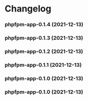# Changelog<br>


<a name="phpfpm-app-0.1.4"></a>
### phpfpm-app-0.1.4 (2021-12-13)



<a name="phpfpm-app-0.1.3"></a>
### phpfpm-app-0.1.3 (2021-12-13)



<a name="phpfpm-app-0.1.2"></a>
### phpfpm-app-0.1.2 (2021-12-13)



<a name="phpfpm-app-0.1.1"></a>
### phpfpm-app-0.1.1 (2021-12-13)



<a name="phpfpm-app-0.1.0"></a>
### phpfpm-app-0.1.0 (2021-12-13)



<a name="phpfpm-app-0.1.0"></a>
### phpfpm-app-0.1.0 (2021-12-13)

